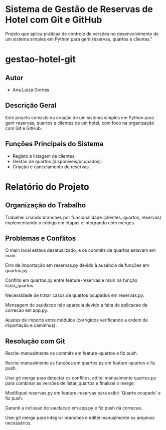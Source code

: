 # Sistema de Gestão de Reservas de Hotel com Git e GitHub
Projeto que aplica práticas de controle de versões no desenvolvimento de um sistema simples em Python para gerir reservas, quartos e clientes."
# gestao-hotel-git

## Autor
- Ana Luiza Dornas

## Descrição Geral
Este projeto consiste na criação de um sistema simples em Python para gerir reservas, quartos e clientes de um hotel, com foco na organização com Git e GitHub.

## Funções Principais do Sistema
- Registo e listagem de clientes.
- Gestão de quartos (disponíveis/ocupados).
- Criação e cancelamento de reservas.

# Relatório do Projeto

## Organização do Trabalho
Trabalhei criando branches por funcionalidade (clientes, quartos, reservas) implementando o código em etapas e integrando com merges.

## Problemas e Conflitos
O main local estava desatualizado, e os commits de quartos estavam em main.

Erro de importação em reservas.py devido à ausência de funções em quartos.py.

Conflito em quartos.py entre feature-reservas e main na função listar_quartos.

Necessidade de tratar casos de quartos ocupados em reservas.py.

Mensagem de saudacao não aparecia devido a falta de aplicacao da correcao em app.py.

Ajustes de imports entre módulos (corrigidos verificando a ordem de importação e caminhos).


## Resolução com Git
Recriei manualmente os commits em feature-quartos e fiz push.

Recriei manualmente as funções em quartos.py em feature-quartos e fiz push.

Usei git merge para detectar os conflitos, editei manualmente quartos.py para combinar as versões de listar_quartos e finalizei o merge.

Modifiquei reservas.py em feature-reservas para exibir 'Quarto ocupado' e fiz push.

Garanti a inclusao de saudacao em app.py e fiz push da correcao.

Usei git merge para integrar branches e editei manualmente os arquivos necessários.


